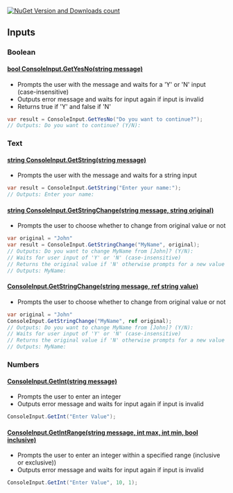 [![NuGet Version and Downloads count](https://buildstats.info/nuget/TJC.ConsoleApplication)](https://www.nuget.org/packages/TJC.ConsoleApplication)

## Inputs

### Boolean

#### [bool ConsoleInput.GetYesNo(string message)](./TJC.ConsoleApplication/Inputs/BooleanInput.cs)
- Prompts the user with the message and waits for a 'Y' or 'N' input (case-insensitive)
- Outputs error message and waits for input again if input is invalid
- Returns true if 'Y' and false if 'N'
```c#
var result = ConsoleInput.GetYesNo("Do you want to continue?");
// Outputs: Do you want to continue? (Y/N): 
```

### Text

#### [string ConsoleInput.GetString(string message)](./TJC.ConsoleApplication/Inputs/StringInput.cs)
- Prompts the user with the message and waits for a string input
```c#
var result = ConsoleInput.GetString("Enter your name:");
// Outputs: Enter your name:
```

#### [string ConsoleInput.GetStringChange(string message, string original)](./TJC.ConsoleApplication/Inputs/StringInput.cs)
- Prompts the user to choose whether to change from original value or not
```c#
var original = "John"
var result = ConsoleInput.GetStringChange("MyName", original);
// Outputs: Do you want to change MyName from [John]? (Y/N):
// Waits for user input of 'Y' or 'N' (case-insensitive)
// Returns the original value if 'N' otherwise prompts for a new value like so:
// Outputs: MyName:
```

#### [ConsoleInput.GetStringChange(string message, ref string value)](./TJC.ConsoleApplication/Inputs/StringInput.cs)
- Prompts the user to choose whether to change from original value or not
```c#
var original = "John"
ConsoleInput.GetStringChange("MyName", ref original);
// Outputs: Do you want to change MyName from [John]? (Y/N):
// Waits for user input of 'Y' or 'N' (case-insensitive)
// Returns the original value if 'N' otherwise prompts for a new value like so
// Outputs: MyName:
```

### Numbers

#### [ConsoleInput.GetInt(string message)](./TJC.ConsoleApplication/Inputs/IntegerInput.cs)
- Prompts the user to enter an integer
- Outputs error message and waits for input again if input is invalid
```c#
ConsoleInput.GetInt("Enter Value");
```

#### [ConsoleInput.GetIntRange(string message, int max, int min, bool inclusive)](./TJC.ConsoleApplication/Inputs/IntegerInput.cs)
- Prompts the user to enter an integer within a specified range (inclusive or exclusive))
- Outputs error message and waits for input again if input is invalid
```c#
ConsoleInput.GetInt("Enter Value", 10, 1);
```
